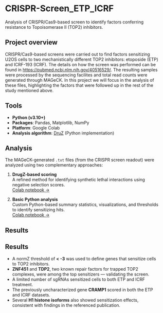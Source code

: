 # CRISPR-Screen_ETP_ICRF
Analysis of CRISPR/Cas9-based screen to identify factors conferring resistance to Topoisomerase II (TOP2) inhibitors.

## Project overview

CRISPR/Cas9-based screens were carried out to find factors sensitizing U2OS cells to two mechanistically different TOP2 inhibitors: etoposide (ETP) and ICRF-193 (ICRF). The details on how the screen was performed can be found in https://pubmed.ncbi.nlm.nih.gov/40516529/.
The resulting samples were processed by the sequencing facilites and total read counts were generated through MAGeCK. In this project we will focus in the analysis of these files, highlighting the factors that were followed up in the rest of the study mentioned above.

## Tools

- **Python (v3.10+)**
- **Packages**: Pandas, Matplotlib, NumPy
- **Platform**: Google Colab
- **Analysis algorithm**: [DruZ](https://pubmed.ncbi.nlm.nih.gov/31439014/) (Python implementation)

## Analysis

The MAGeCK-generated `.txt` files (from the CRISPR screen readout) were analyzed using two complementary approaches:

1. **DrugZ-based scoring**  
   A refined method for identifying synthetic lethal interactions using negative selection scores.  
   [Colab notebook →](https://colab.research.google.com/drive/1lwvopBVo3I95uonq1b5zJKm4c4aye6lG#scrollTo=6yOH9YbR4gW4)

2. **Basic Python analysis**  
   Custom Python-based summary statistics, visualizations, and thresholds to identify sensitizing hits.  
   [Colab notebook →](https://colab.research.google.com/drive/199dA122dQar-znkweMBH1Oon_qSPy97b?usp=sharing)


## Results

## Results

- A normZ threshold of **< -3** was used to define genes that sensitize cells to TOP2 inhibitors.
- **ZNF451** and **TDP2**, two known repair factors for trapped TOP2 complexes, were among the top sensitizers — validating the screen.
- A limited number of sgRNAs sensitized cells to both ETP and ICRF treatment.
- The previously uncharacterized gene **CRAMP1** scored in both the ETP and ICRF datasets.
- Several **H1 histone isoforms** also showed sensitization effects, consistent with findings in the referenced publication.

